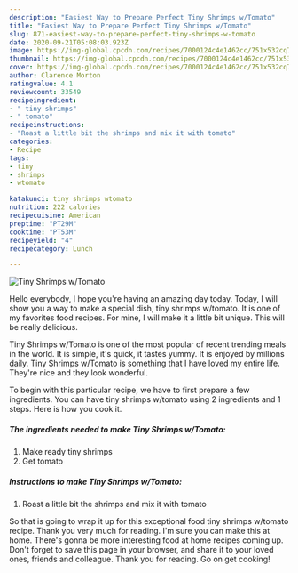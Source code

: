 ```yaml
---
description: "Easiest Way to Prepare Perfect Tiny Shrimps w/Tomato"
title: "Easiest Way to Prepare Perfect Tiny Shrimps w/Tomato"
slug: 871-easiest-way-to-prepare-perfect-tiny-shrimps-w-tomato
date: 2020-09-21T05:08:03.923Z
image: https://img-global.cpcdn.com/recipes/7000124c4e1462cc/751x532cq70/tiny-shrimps-wtomato-recipe-main-photo.jpg
thumbnail: https://img-global.cpcdn.com/recipes/7000124c4e1462cc/751x532cq70/tiny-shrimps-wtomato-recipe-main-photo.jpg
cover: https://img-global.cpcdn.com/recipes/7000124c4e1462cc/751x532cq70/tiny-shrimps-wtomato-recipe-main-photo.jpg
author: Clarence Morton
ratingvalue: 4.1
reviewcount: 33549
recipeingredient:
- " tiny shrimps"
- " tomato"
recipeinstructions:
- "Roast a little bit the shrimps and mix it with tomato"
categories:
- Recipe
tags:
- tiny
- shrimps
- wtomato

katakunci: tiny shrimps wtomato 
nutrition: 222 calories
recipecuisine: American
preptime: "PT29M"
cooktime: "PT53M"
recipeyield: "4"
recipecategory: Lunch

---
```



![Tiny Shrimps w/Tomato](https://img-global.cpcdn.com/recipes/7000124c4e1462cc/751x532cq70/tiny-shrimps-wtomato-recipe-main-photo.jpg)

Hello everybody, I hope you're having an amazing day today. Today, I will show you a way to make a special dish, tiny shrimps w/tomato. It is one of my favorites food recipes. For mine, I will make it a little bit unique. This will be really delicious.



Tiny Shrimps w/Tomato is one of the most popular of recent trending meals in the world. It is simple, it's quick, it tastes yummy. It is enjoyed by millions daily. Tiny Shrimps w/Tomato is something that I have loved my entire life. They're nice and they look wonderful.


To begin with this particular recipe, we have to first prepare a few ingredients. You can have tiny shrimps w/tomato using 2 ingredients and 1 steps. Here is how you cook it.

<!--inarticleads1-->

##### The ingredients needed to make Tiny Shrimps w/Tomato:

1. Make ready  tiny shrimps
1. Get  tomato




<!--inarticleads2-->

##### Instructions to make Tiny Shrimps w/Tomato:

1. Roast a little bit the shrimps and mix it with tomato




So that is going to wrap it up for this exceptional food tiny shrimps w/tomato recipe. Thank you very much for reading. I'm sure you can make this at home. There's gonna be more interesting food at home recipes coming up. Don't forget to save this page in your browser, and share it to your loved ones, friends and colleague. Thank you for reading. Go on get cooking!
